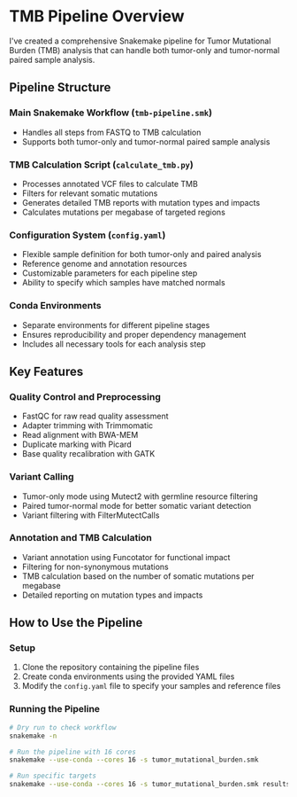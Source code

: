 # TMB Pipeline Overview

I've created a comprehensive Snakemake pipeline for Tumor Mutational Burden (TMB) analysis that can handle both tumor-only and tumor-normal paired sample analysis.

## Pipeline Structure

### Main Snakemake Workflow (`tmb-pipeline.smk`)
- Handles all steps from FASTQ to TMB calculation
- Supports both tumor-only and tumor-normal paired sample analysis

### TMB Calculation Script (`calculate_tmb.py`)
- Processes annotated VCF files to calculate TMB
- Filters for relevant somatic mutations
- Generates detailed TMB reports with mutation types and impacts
- Calculates mutations per megabase of targeted regions

### Configuration System (`config.yaml`)
- Flexible sample definition for both tumor-only and paired analysis
- Reference genome and annotation resources
- Customizable parameters for each pipeline step
- Ability to specify which samples have matched normals

### Conda Environments
- Separate environments for different pipeline stages
- Ensures reproducibility and proper dependency management
- Includes all necessary tools for each analysis step

## Key Features

### Quality Control and Preprocessing
- FastQC for raw read quality assessment
- Adapter trimming with Trimmomatic
- Read alignment with BWA-MEM
- Duplicate marking with Picard
- Base quality recalibration with GATK

### Variant Calling
- Tumor-only mode using Mutect2 with germline resource filtering
- Paired tumor-normal mode for better somatic variant detection
- Variant filtering with FilterMutectCalls

### Annotation and TMB Calculation
- Variant annotation using Funcotator for functional impact
- Filtering for non-synonymous mutations
- TMB calculation based on the number of somatic mutations per megabase
- Detailed reporting on mutation types and impacts

## How to Use the Pipeline

### Setup
1. Clone the repository containing the pipeline files
2. Create conda environments using the provided YAML files
3. Modify the `config.yaml` file to specify your samples and reference files

### Running the Pipeline
```bash
# Dry run to check workflow
snakemake -n

# Run the pipeline with 16 cores
snakemake --use-conda --cores 16 -s tumor_mutational_burden.smk

# Run specific targets
snakemake --use-conda --cores 16 -s tumor_mutational_burden.smk results/tmb/tumor1.tmb.txt


